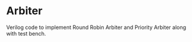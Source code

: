 # Arbiter
Verilog code to implement Round Robin Arbiter and Priority Arbiter along with test bench.
